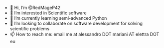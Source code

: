 - 👋 Hi, I’m @RedMageP42
- 👀 I’m interested in Scientific software
- 🌱 I’m currently learning semi-advanced Python
- 💞️ I’m looking to collaborate on software development for solving scientific problems
- 📫 How to reach me: email me at alessandro DOT mariani AT elettra DOT eu

<!---
RedMageP42/RedMageP42 is a ✨ special ✨ repository because its `README.md` (this file) appears on your GitHub profile.
You can click the Preview link to take a look at your changes.
--->
